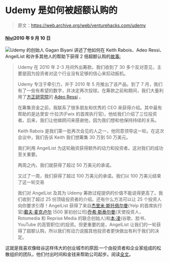 # Udemy 是如何被超额认购的

> 原文：<https://web.archive.org/web/venturehacks.com/udemy>

#### [Nivi](/web/20221006040620/https://venturehacks.com/about)2010 年 9 月 10 日

[![](img/2145d269bf6dd910d96d1c7be3285e44.png)](https://web.archive.org/web/20221006040620/http://udemy.com/)Udemy 的创始人 Gagan Biyani 讲述了他如何在 Keith Rabois、Adeo Ressi、AngelList 和许多其他人的帮助下获得 2 倍超额认购的[故事:](https://web.archive.org/web/20221006040620/http://www.udemy.com/blog/udemy-fundraising/)

> Udemy 在 2010 年 2-3 月间外出筹款。我们收到了 30 多个反对意见，主要是因为投资者对这个行业没有足够的信心来扣动扳机。
> 
> Udemy 专注于牵引力，并于 2010 年 5 月推出了该产品。到了 7 月，我们有了一些有希望的数字，并决定再次投球。在筹款之前和期间，我们大量利用了[方正研究院](https://web.archive.org/web/20221006040620/http://founderinstitute.com/)的 [Adeo Ressi](https://web.archive.org/web/20221006040620/http://www.adeoressi.com/) 。
> 
> 在筹集资金之前，我联系了很多朋友和优秀的 CEO 来获得介绍。其中最有帮助的是达里安·什拉济(Fwix 的首席执行官)，他给我们介绍了三位投资者。后来，我们让他做顾问来感谢他，因为我们想和他保持持续的关系。
> 
> Keith Rabois 是我们第一批再次会见的人之一，他同意领导这一轮。在这次会议中，我们告诉 Keith 我们想筹集 30 万到 50 万美元。
> 
> 我们利用 AngelList 为这轮融资获得额外的动力和投资者。这对我们的成功至关重要。
> 
> 两周之内，我们就获得了超过 50 万美元的承诺。
> 
> 又过了一周，我们获得了超过 100 万美元的承诺。我们以 100 万美元结束了这一轮交易
> 
> 我们对 AngelList 及其为 Udemy 筹款过程提供的价值不能说得更高了。我们收到了超过 25 份顶级投资者的介绍。还有什么方法可以让 25 个投资人向你要求引荐！AngelList 获得了来自[杰里米·斯托佩尔曼](https://web.archive.org/web/20221006040620/http://angel.co/jeremys)(Yelp 的首席执行官)[戴夫·麦克卢尔](https://web.archive.org/web/20221006040620/http://500hats.typepad.com/) (500 家初创公司)[乔希·斯泰尔曼](https://web.archive.org/web/20221006040620/http://angel.co/jstylman)(天使投资人，Rotomedia 和 Reprise Media 的联合创始人)和[本·凌](https://web.archive.org/web/20221006040620/http://angel.co/bling0)(谷歌、脸书、YouTube 的高管职位)的投资。但更重要的是，AngelList 让我们的一轮获得了超额认购，所以我们有动力说服其他投资者更快做出有利于我们的决定。

这就是我喜欢像硅谷这样伟大的创业城市的原因:一个由投资者和企业家组成的松散组织的团队，他们付出时间和金钱来帮助公司起步。阅读[全文](https://web.archive.org/web/20221006040620/http://www.udemy.com/blog/udemy-fundraising/)。